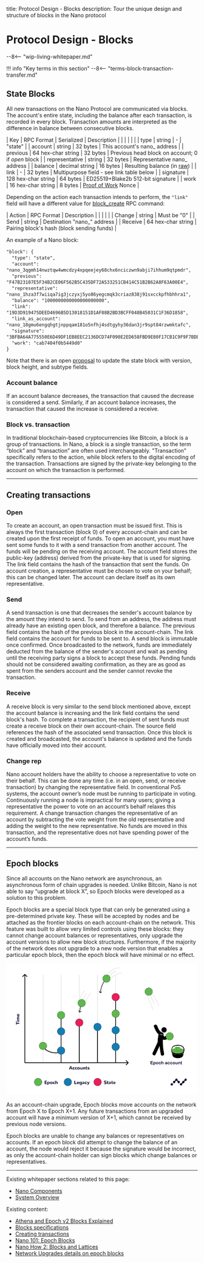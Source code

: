 title: Protocol Design - Blocks
description: Tour the unique design and structure of blocks in the Nano protocol

# Protocol Design - Blocks

--8<-- "wip-living-whitepaper.md"

!!! info "Key terms in this section"
	--8<-- "terms-block-transaction-transfer.md"

## State Blocks

All new transactions on the Nano Protocol are communicated via blocks. The account's entire state, including the balance after each transaction, is recorded in every block. Transaction amounts are interpreted as the difference in balance between consecutive blocks.

| Key            | RPC Format          | Serialized | Description |
|                |                     |            |             |
| type           | string              | -          | "state" |
| account        | string              | 32 bytes   | This account's nano_ address |
| previous       | 64 hex-char string  | 32 bytes   | Previous head block on account; 0 if *open* block |
| representative | string              | 32 bytes   | Representative nano_ address |
| balance        | decimal string      | 16 bytes   | Resulting balance (in [raw](#units)) |
| link           | -                   | 32 bytes   | Multipurpose field - see link table below |
| signature      | 128 hex-char string | 64 bytes   | ED25519+Blake2b 512-bit signature |
| work           | 16 hex-char string  | 8 bytes    | [Proof of Work](../glossary.md#proof-of-work-pow) Nonce |

Depending on the action each transaction intends to perform, the `"link"` field will have a different value for [block_create](/commands/rpc-protocol#block_create) RPC command:

| Action  | RPC Format         | Description                                |
|         |                    |                                            |
| Change  | string             | Must be "0"                                |
| Send    | string             | Destination "nano_" address                |
| Receive | 64 hex-char string | Pairing block's hash (block sending funds) |


An example of a Nano block:
```
"block": {
  "type": "state",
  "account": "nano_3qgmh14nwztqw4wmcdzy4xpqeejey68chx6nciczwn9abji7ihhum9qtpmdr",
  "previous": "F47B23107E5F34B2CE06F562B5C435DF72A533251CB414C51B2B62A8F63A00E4",
  "representative": "nano_1hza3f7wiiqa7ig3jczyxj5yo86yegcmqk3criaz838j91sxcckpfhbhhra1",
  "balance": "1000000000000000000000",
  "link": "19D3D919475DEED4696B5D13018151D1AF88B2BD3BCFF048B45031C1F36D1858",
  "link_as_account": "nano_18gmu6engqhgtjnppqam181o5nfhj4sdtgyhy36dan3jr9spt84rzwmktafc",
  "signature": "3BFBA64A775550E6D49DF1EB8EEC2136DCD74F090E2ED658FBD9E80F17CB1C9F9F7BDE2B93D95558EC2F277FFF15FD11E6E2162A1714731B743D1E941FA4560A",
  "work": "cab7404f0b5449d0"
}
```
Note that there is an open [proposal](https://github.com/nanocurrency/nano-node/issues/2864) to update the state block with version, block height, and subtype fields.

### Account balance

If an account balance decreases, the transaction that caused the decrease is considered a send. Similarly, if an account balance increases, the transaction that caused the increase is considered a receive.

### Block vs. transaction

In traditional blockchain-based cryptocurrencies like Bitcoin, a block is a group of transactions. In Nano, a block is a single transaction, so the term “block” and “transaction” are often used interchangeably. "Transaction" specifically refers to the action, while block refers to the digital encoding of the transaction. Transactions are signed by the private-key belonging to the account on which the transaction is performed. 

---

## Creating transactions

### Open

To create an account, an open transaction must be issued first. This is always the first transaction (block 0) of every account-chain and can be created upon the first receipt of funds. To open an account, you must have sent some funds to it with a send transaction from another account. The funds will be pending on the receiving account. The account field stores the public-key (address) derived from the private-key that is used for signing. The link field contains the hash of the transaction that sent the funds. On account creation, a representative must be chosen to vote on your behalf; this can be changed later. The account can declare itself as its own representative. 


### Send

A send transaction is one that decreases the sender's account balance by the amount they intend to send. To send from an address, the address must already have an existing open block, and therefore a balance. The previous field contains the hash of the previous block in the account-chain. The link field contains the account for funds to be sent to. A send block is immutable once confirmed. Once broadcasted to the network, funds are immediately deducted from the balance of the sender's account and wait as pending until the receiving party signs a block to accept these funds. Pending funds should not be considered awaiting confirmation, as they are as good as spent from the senders account and the sender cannot revoke the transaction.

### Receive

A receive block is very similar to the send block mentioned above, except the account balance is increasing and the link field contains the send block's hash. To complete a transaction, the recipient of sent funds must create a receive block on their own account-chain. The source field references the hash of the associated send transaction. Once this block is created and broadcasted, the account's balance is updated and the funds have officially moved into their account.

### Change rep

Nano account holders have the ability to choose a representative to vote on their behalf. This can be done any time (i.e. in an open, send, or receive transaction) by changing the representative field. In conventional PoS systems, the account owner’s node must be running to participate in voting. Continuously running a node is impractical for many users; giving a representative the power to vote on an account’s behalf relaxes this requirement. A change transaction changes the representative of an account by subtracting the vote weight from the old representative and adding the weight to the new representative. No funds are moved in this transaction, and the representative does not have spending power of the account’s funds.

---

## Epoch blocks

Since all accounts on the Nano network are asynchronous, an asynchronous form of chain upgrades is needed. Unlike Bitcoin, Nano is not able to say “upgrade at block X”, so Epoch blocks were developed as a solution to this problem. 

Epoch blocks are a special block type that can only be generated using a pre-determined private key. These will be accepted by nodes and be attached as the frontier blocks on each account-chain on the network. This feature was built to allow very limited controls using these blocks: they cannot change account balances or representatives, only upgrade the account versions to allow new block structures. Furthermore, if the majority of the network does not upgrade to a new node version that enables a particular epoch block, then the epoch block will have minimal or no effect. 

![Visualization of Epoch block distribution](../images/epoch-blocks.png)

As an account-chain upgrade, Epoch blocks move accounts on the network from Epoch X to Epoch X+1. Any future transactions from an upgraded account will have a minimum version of X+1, which cannot be received by previous node versions.

Epoch blocks are unable to change any balances or representatives on accounts. If an epoch block did attempt to change the balance of an account, the node would reject it because the signature would be incorrect, as only the account-chain holder can sign blocks which change balances or representatives.

---

Existing whitepaper sections related to this page:

* [Nano Components](/whitepaper/english/#raiblocks-components)
* [System Overview](/whitepaper/english/#system-overview)

Existing content:

* [Athena and Epoch v2 Blocks Explained](https://medium.com/nanocurrency/athena-and-epoch-v2-blocks-explained-de0a3dd37c39)
* [Blocks specifications](/the-basics/#blocks-specifications)
* [Creating transactions](/key-management/#creating-transactions)
* [Nano 101: Epoch Blocks](https://medium.com/nanocurrency/an-epoch-blocks-explainer-aa22905b28db)
* [Nano How 2: Blocks and Lattices](https://medium.com/nano-education/nano-how-2-blocks-and-lattices-c0ccd417bd5a)
* [Network Upgrades details on epoch blocks](../releases/network-upgrades.md#epoch-blocks)

